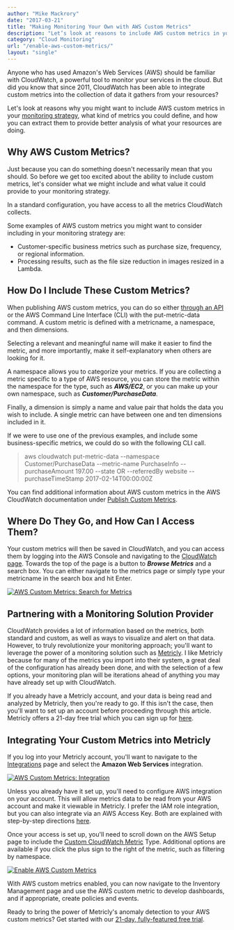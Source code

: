 ```yaml
---
author: "Mike Mackrory"
date: "2017-03-21"
title: "Making Monitoring Your Own with AWS Custom Metrics"
description: "Let’s look at reasons to include AWS custom metrics in your monitoring strategy, which metrics you can define, and how to extract them for better analysis."
category: "Cloud Monitoring"
url: "/enable-aws-custom-metrics/"
layout: "single"
---
```

Anyone who has used Amazon's Web Services (AWS) should be familiar with CloudWatch, a powerful tool to monitor your services in the cloud. But did you know that since 2011, CloudWatch has been able to integrate custom metrics into the collection of data it gathers from your resources?

Let's look at reasons why you might want to include AWS custom metrics in your [monitoring strategy](/evaluate-monitoring-strategy), what kind of metrics you could define, and how you can extract them to provide better analysis of what your resources are doing.

Why AWS Custom Metrics?
-----------------------

Just because you can do something doesn't necessarily mean that you should. So before we get too excited about the ability to include custom metrics, let's consider what we might include and what value it could provide to your monitoring strategy.

In a standard configuration, you have access to all the metrics CloudWatch collects.

Some examples of AWS custom metrics you might want to consider including in your monitoring strategy are:

-   Customer-specific business metrics such as purchase size, frequency, or regional information.
-   Processing results, such as the file size reduction in images resized in a Lambda.

How Do I Include These Custom Metrics?
--------------------------------------

When publishing AWS custom metrics, you can do so either [through an API](/inside-metricly-api/) or the AWS Command Line Interface (CLI) with the put-metric-data command. A custom metric is defined with a metricname, a namespace, and then dimensions.

Selecting a relevant and meaningful name will make it easier to find the metric, and more importantly, make it self-explanatory when others are looking for it.

A namespace allows you to categorize your metrics. If you are collecting a metric specific to a type of AWS resource, you can store the metric within the namespace for the type, such as ***AWS/EC2***, or you can make up your own namespace, such as ***Customer/PurchaseData***.

Finally, a dimension is simply a name and value pair that holds the data you wish to include. A single metric can have between one and ten dimensions included in it.

If we were to use one of the previous examples, and include some business-specific metrics, we could do so with the following CLI call.

> aws cloudwatch put-metric-data --namespace Customer/PurchaseData --metric-name PurchaseInfo --purchaseAmount 197.00 --state OR --referredBy website --purchaseTimeStamp 2017-02-14T00:00:00Z

You can find additional information about AWS custom metrics in the AWS CloudWatch documentation under [Publish Custom Metrics](https://docs.aws.amazon.com/AmazonCloudWatch/latest/monitoring/publishingMetrics.html).

Where Do They Go, and How Can I Access Them?
--------------------------------------------

Your custom metrics will then be saved in CloudWatch, and you can access them by logging into the AWS Console and navigating to the [CloudWatch page](https://us-west-2.console.aws.amazon.com/cloudwatch). Towards the top of the page is a button to ***Browse Metrics*** and a search box. You can either navigate to the metrics page or simply type your metricname in the search box and hit Enter.

[![AWS Custom Metrics: Search for Metrics](/wp-content/uploads/2017/07/Search-For-Custom-Metrics.png)](/wp-content/uploads/2017/07/Search-For-Custom-Metrics.png)

Partnering with a Monitoring Solution Provider
----------------------------------------------

CloudWatch provides a lot of information based on the metrics, both standard and custom, as well as ways to visualize and alert on that data. However, to truly revolutionize your monitoring approach; you'll want to leverage the power of a monitoring solution such as [Metricly](/product). I like Metricly because for many of the metrics you import into their system, a great deal of the configuration has already been done, and with the selection of a few options, your monitoring plan will be iterations ahead of anything you may have already set up with CloudWatch.

If you already have a Metricly account, and your data is being read and analyzed by Metricly, then you're ready to go. If this isn't the case, then you'll want to set up an account before proceeding through this article. Metricly offers a 21-day free trial which you can sign up for [here](/signup).

Integrating Your Custom Metrics into Metricly
----------------------------------------------

If you log into your Metricly account, you'll want to navigate to the [Integrations](https://docs.metricly.com/integrations/) page and select the **Amazon Web Services** integration.

[![AWS Custom Metrics: Integration](/wp-content/uploads/2017/07/AWS-Integration.png)](/wp-content/uploads/2017/07/AWS-Integration.png)

Unless you already have it set up, you'll need to configure AWS integration on your account. This will allow metrics data to be read from your AWS account and make it viewable in Metricly. I prefer the IAM role integration, but you can also integrate via an AWS Access Key. Both are explained with step-by-step directions [here](https://help.app.netuitive.com/Content/Integrations/aws.htm).

Once your access is set up, you'll need to scroll down on the AWS Setup page to include the [Custom CloudWatch Metric](/aws-cloudwatch-metrics-integration/) Type. Additional options are available if you click the plus sign to the right of the metric, such as filtering by namespace.

[![Enable AWS Custom Metrics](/wp-content/uploads/2017/07/AWS-Custom-Metrics.png)](/wp-content/uploads/2017/07/AWS-Custom-Metrics.png)

With AWS custom metrics enabled, you can now navigate to the Inventory Management page and use the AWS custom metric to develop dashboards, and if appropriate, create policies and events.

Ready to bring the power of Metricly's anomaly detection to your AWS custom metrics? Get started with our [21-day, fully-featured free trial](/signup).
